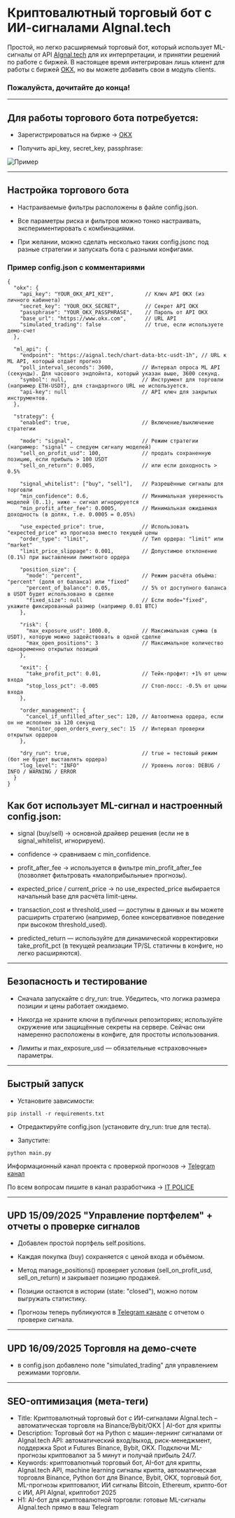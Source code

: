 # Криптовалютный торговый бот с ИИ-сигналами AIgnal.tech
Простой, но легко расширяемый торговый бот, который использует ML-сигналы от API [AIgnal.tech](https://aignal.tech/) для их интерпретации, и принятии решений по работе с биржей. В настоящее время интегрирован лишь клиент для работы с биржей [OKX](https://okx.com/join/63825848), но вы можете добавить свои в модуль clients.

### Пожалуйста, дочитайте до конца!

________________________________________
## Для работы торгового бота потребуется:

- Зарегистрироваться на бирже → [OKX](https://okx.com/join/63825848)

- Получить api_key, secret_key, passphrase:

![Пример](https://github.com/Bednyakov/aignal-trading-bot/blob/main/static/okxapi.png)

________________________________________
## Настройка торгового бота

- Настраиваемые фильтры расположены в файле config.json.

- Все параметры риска и фильтров можно тонко настраивать, экспериментировать с комбинациями.

- При желании, можно сделать несколько таких config.jsonc под разные стратегии и запускать бота с разными конфигами.

### Пример config.json с комментариями
```
{
  "okx": {
    "api_key": "YOUR_OKX_API_KEY",          // Ключ API OKX (из личного кабинета)
    "secret_key": "YOUR_OKX_SECRET",        // Секрет API OKX
    "passphrase": "YOUR_OKX_PASSPHRASE",    // Пароль от API OKX
    "base_url": "https://www.okx.com",      // URL API
    "simulated_trading": false              // true, если используете демо-счет
  },

  "ml_api": {
    "endpoint": "https://aignal.tech/chart-data-btc-usdt-1h", // URL к ML API, который отдаёт прогноз
    "poll_interval_seconds": 3600,         // Интервал опроса ML API (секунды). Для часового эндпойнта, который указан выше, 3600 секунд.
    "symbol": null,                        // Инструмент для торговли (например ETH-USDT), для стандартного URL не используется.
    "api-key": null                        // API ключ для закрытых инструментов.
  },

  "strategy": {
    "enabled": true,                       // Включение/выключение стратегии

    "mode": "signal",                      // Режим стратегии (например: "signal" — следуем сигналу моделей)
    "sell_on_profit_usd": 100,             // продать сохраненную позицию, если прибыль > 100 USDT
    "sell_on_return": 0.005,               // или если доходность > 0.5%

    "signal_whitelist": ["buy", "sell"],   // Разрешённые сигналы для торговли
    "min_confidence": 0.6,                 // Минимальная уверенность моделей (0..1), ниже — сигнал игнорируется
    "min_profit_after_fee": 0.0005,        // Минимальная ожидаемая доходность (в долях, т.е. 0.0005 = 0.05%)

    "use_expected_price": true,            // Использовать "expected_price" из прогноза вместо текущей цены
    "order_type": "limit",                 // Тип ордера: "limit" или "market"
    "limit_price_slippage": 0.001,         // Допустимое отклонение (0.1%) при выставлении лимитного ордера

    "position_size": {
      "mode": "percent",                   // Режим расчёта объёма: "percent" (доля от баланса) или "fixed"
      "percent_of_balance": 0.05,          // 5% от доступного баланса в USDT будет использовано в сделке
      "fixed_size": null                   // Если mode="fixed", укажите фиксированный размер (например 0.01 BTC)
    },

    "risk": {
      "max_exposure_usd": 1000.0,          // Максимальная сумма (в USDT), которую можно задействовать в одной сделке
      "max_open_positions": 3              // Максимальное количество одновременно открытых позиций
    },

    "exit": {
      "take_profit_pct": 0.01,             // Тейк-профит: +1% от цены входа
      "stop_loss_pct": -0.005              // Стоп-лосс: -0.5% от цены входа
    },

    "order_management": {
      "cancel_if_unfilled_after_sec": 120, // Автоотмена ордера, если он не исполнен за 120 секунд
      "monitor_open_orders_every_sec": 15  // Интервал проверки открытых ордеров
    },

    "dry_run": true,                       // true = тестовый режим (бот не будет выставлять ордера)
    "log_level": "INFO"                    // Уровень логов: DEBUG / INFO / WARNING / ERROR
  }
}
```

## Как бот использует ML-сигнал и настроенный config.json:

- signal (buy/sell) → основной драйвер решения (если не в signal_whitelist, игнорируем).

- confidence → сравниваем с min_confidence.

- profit_after_fee → используется в фильтре min_profit_after_fee (позволяет фильтровать «малоприбыльные» прогнозы).

- expected_price / current_price → по use_expected_price выбирается начальный base для расчёта limit-цены.

- transaction_cost и threshold_used — доступны в данных и вы можете расширить стратегию (например, более консервативное поведение при высоком threshold_used).

- predicted_return — используйте для динамической корректировки take_profit_pct (в текущей реализации TP/SL статичны в конфиге, но легко расширяются).

________________________________________
## Безопасность и тестирование
- Сначала запускайте с dry_run: true. Убедитесь, что логика размера позиции и цены работает ожидаемо.

- Никогда не храните ключи в публичных репозиториях; используйте окружение или защищённые секреты на сервере. Сейчас они намеренно расположены в конфиге, для простоты использования.

- Лимиты и max_exposure_usd — обязательные «страховочные» параметры.

________________________________________
## Быстрый запуск

- Установите зависимости:
```
pip install -r requirements.txt
```

- Отредактируйте config.json (установите dry_run: true для теста).

- Запустите:
```
python main.py
```
Информационный канал проекта c проверкой прогнозов → [Telegram канал](https://t.me/aignal_tech)

По всем вопросам пишите в канал разработчика → [IT POLICE](https://t.me/itpolice)

________________________________________
## UPD 15/09/2025 "Управление портфелем" + отчеты о проверке сигналов

- Добавлен простой портфель self.positions.

- Каждая покупка (buy) сохраняется с ценой входа и объёмом.

- Метод manage_positions() проверяет условия (sell_on_profit_usd, sell_on_return) и закрывает позицию продажей.

- Позиции остаются в истории (state: "closed"), можно потом выгружать статистику.

- Прогнозы теперь публикуются в [Telegram канале](https://t.me/aignal_tech) с отчетом о проверке сигнала.

________________________________________
## UPD 16/09/2025 Торговля на демо-счете

- в config.json добавлено поле "simulated_trading" для управлением режимами торговли.

________________________________________
## SEO-оптимизация (мета-теги)
- Title: Криптовалютный торговый бот с ИИ-сигналами AIgnal.tech – автоматическая торговля на Binance/Bybit/OKX | AI-бот для крипты
- Description: Торговый бот на Python с машин-лернинг сигналами от AIgnal.tech API: автоматический вход/выход, риск-менеджмент, поддержка Spot и Futures Binance, Bybit, OKX. Подключи ML-прогнозы криптовалют за 5 минут и получай прибыль 24/7.
- Keywords: криптовалютный торговый бот, AI-бот для крипты, AIgnal.tech API, machine learning сигналы крипта, автоматическая торговля Binance, Python бот для Binance, Bybit, OKX, торговый бот, ML-прогнозы криптовалют, ИИ сигналы Bitcoin, Ethereum, крипто-бот с ИИ, API AIgnal, криптобот 2025
- H1: AI-бот для криптовалютной торговли: готовые ML-сигналы AIgnal.tech прямо в ваш Telegram
